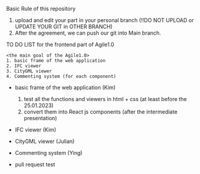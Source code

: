Basic Rule of this repository

1. upload and edit your part in your personal branch
    (!!DO NOT UPLOAD or UPDATE YOUR GIT in OTHER BRANCH)
2. After the agreement, we can push our git into Main branch.



TO DO LIST for the frontend part of Agile1.0
 
    <the main goal of the Agile1.0>
    1. basic frame of the web application 
    2. IFC viewer 
    3. CityGML viewer
    4. Commenting system (for each component)


- basic frame of the web application (Kim)
    1. test all the functions and viewers in html + css (at least before the 25.01.2023)
    2. convert them into React js components (after the intermediate presentation) 

- IFC viewer (Kim)

- CityGML viewer (Julian)

- Commenting system (Ying)

- pull request test